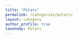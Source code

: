 ```yaml
---
title: "Polars"
permalink: /categories/polars/
layout: category
author_profile: true
taxonomy: Polars
---
```

